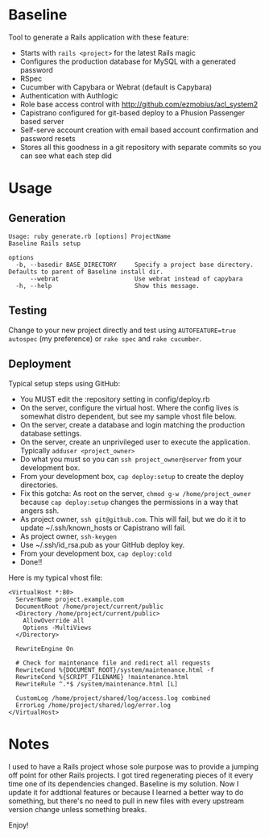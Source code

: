 Baseline
========

Tool to generate a Rails application with these feature:

* Starts with `rails <project>` for the latest Rails magic
* Configures the production database for MySQL with a generated password
* RSpec
* Cucumber with Capybara or Webrat (default is Capybara)
* Authentication with Authlogic
* Role base access control with http://github.com/ezmobius/acl_system2
* Capistrano configured for git-based deploy to a Phusion Passenger based server
* Self-serve account creation with email based account confirmation and password resets
* Stores all this goodness in a git repository with separate commits so you can see what each step did

# Usage

## Generation

    Usage: ruby generate.rb [options] ProjectName
    Baseline Rails setup

    options
      -b, --basedir BASE_DIRECTORY     Specify a project base directory. Defaults to parent of Baseline install dir.
          --webrat                     Use webrat instead of capybara
      -h, --help                       Show this message.

## Testing

Change to your new project directly and test using `AUTOFEATURE=true autospec` (my preference) or `rake spec` and `rake cucumber`.

## Deployment

Typical setup steps using GitHub:

* You MUST edit the :repository setting in config/deploy.rb
* On the server, configure the virtual host. Where the config lives is somewhat distro dependent, but see my sample vhost file below.
* On the server, create a database and login matching the production database settings.
* On the server, create an unprivileged user to execute the application. Typically `adduser <project_owner>`
* Do what you must so you can `ssh project_owner@server` from your development box.
* From your development box, `cap deploy:setup` to create the deploy directories.
* Fix this gotcha: As root on the server, `chmod g-w /home/project_owner` because `cap deploy:setup` changes the permissions in a way that angers ssh.
* As project owner, `ssh git@github.com`. This will fail, but we do it it to update ~/.ssh/known_hosts or Capistrano will fail.
* As project owner, `ssh-keygen`
* Use ~/.ssh/id_rsa.pub as your GitHub deploy key.
* From your development box, `cap deploy:cold`
* Done!!

Here is my typical vhost file:

    <VirtualHost *:80>
      ServerName project.example.com
      DocumentRoot /home/project/current/public
      <Directory /home/project/current/public>
        AllowOverride all
        Options -MultiViews
      </Directory>

      RewriteEngine On

      # Check for maintenance file and redirect all requests
      RewriteCond %{DOCUMENT_ROOT}/system/maintenance.html -f
      RewriteCond %{SCRIPT_FILENAME} !maintenance.html
      RewriteRule ^.*$ /system/maintenance.html [L]

      CustomLog /home/project/shared/log/access.log combined
      ErrorLog /home/project/shared/log/error.log
    </VirtualHost>

# Notes

I used to have a Rails project whose sole purpose was to provide a jumping off point for other Rails projects. I got tired regenerating pieces of it every time one of its dependencies changed. Baseline is my solution. Now I update it for addtional features or because I learned a better way to do something, but there's no need to pull in new files with every upstream version change unless something breaks.

Enjoy!
